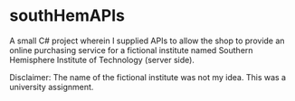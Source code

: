 # southHemAPIs
A small C# project wherein I supplied APIs to allow the shop to provide an online purchasing service for a fictional institute named Southern Hemisphere Institute of Technology (server side).

Disclaimer: The name of the fictional institute was not my idea. This was a university assignment.
